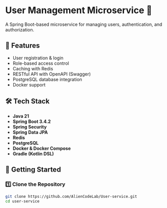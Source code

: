 # User Management Microservice 🚀

A Spring Boot-based microservice for managing users, authentication, and authorization.

## 📌 Features
- User registration & login
- Role-based access control
- Caching with Redis
- RESTful API with OpenAPI (Swagger)
- PostgreSQL database integration
- Docker support

## 🛠️ Tech Stack
- **Java 21**
- **Spring Boot 3.4.2**
- **Spring Security**
- **Spring Data JPA**
- **Redis**
- **PostgreSQL**
- **Docker & Docker Compose**
- **Gradle (Kotlin DSL)**

## 🚀 Getting Started

### **1️⃣ Clone the Repository**
```sh
git clone https://github.com/AlienCodeLab/User-service.git
cd user-service
